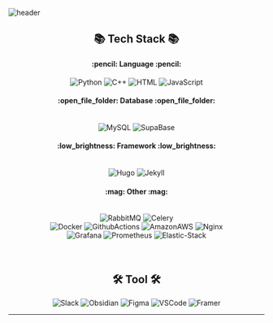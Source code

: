 ![header](https://capsule-render.vercel.app/api?type=waving&color=gradient&text=RogueZach's&nbsp;Profile&height=150&animation=fadeIn&fontAlignY=35&fontSize=40)

<div align="center">
  <h2>📚 Tech Stack 📚</h2>
  <h4>:pencil: Language :pencil:</h4>
  <img alt="Python" src ="https://img.shields.io/badge/Python-3776AB?logo=python&logoColor=fff"/> 
  <img alt="C++" src ="https://img.shields.io/badge/-C++-blue?logo=cplusplus"/>
  <img alt="HTML" src ="https://img.shields.io/badge/HTML-%23E34F26.svg?logo=html5&logoColor=white"/>
  <img alt="JavaScript" src ="https://img.shields.io/badge/JavaScript-F7DF1E?logo=javascript&logoColor=000"/>
  <h4>:open_file_folder: Database :open_file_folder:</h4>
  <br/>
  <img alt="MySQL" src =""/>
  <img alt="SupaBase" src ="https://img.shields.io/badge/Supabase-3FCF8E?logo=supabase&logoColor=fff"/>
  <h4>:low_brightness: Framework :low_brightness:</h4>
  <br/>
  <img alt="Hugo" src ="https://img.shields.io/badge/Hugo-FF4088?logo=hugo&logoColor=fff"> 
  <img alt="Jekyll" src ="https://img.shields.io/badge/Jekyll-C00?logo=jekyll&logoColor=fff"/>
  <h4>:mag: Other :mag:</h4>
  <br/>
  <img alt="RabbitMQ" src ="https://img.shields.io/badge/RabbitMQ-FF6600?&style=for-the-badge&logo=RabbitMQ&logoColor=white"/>
  <img alt="Celery" src ="https://img.shields.io/badge/Celery-37814A?&style=for-the-badge&logo=Celery&logoColor=white"/>
  <br/>
  <img alt="Docker" src ="https://img.shields.io/badge/Docker-2496ED?logo=docker&logoColor=fff"/>
  <img alt="GithubActions" src ="https://img.shields.io/badge/GithubActions-2088FF.svg?&style=for-the-badge&logo=GithubActions&logoColor=white"/>
  <img alt="AmazonAWS" src ="https://img.shields.io/badge/AWS-FF9900.svg?&style=for-the-badge&logo=AmazonAWS&logoColor=white"/>
  <img alt="Nginx" src ="https://img.shields.io/badge/NGINX-009639?&style=for-the-badge&logo=NGINX&logoColor=white"/>
  <br/>
  <img alt="Grafana" src ="https://img.shields.io/badge/Grafana-F46800?&style=for-the-badge&logo=Grafana&logoColor=white"/>
  <img alt="Prometheus" src ="https://img.shields.io/badge/Prometheus-E6522C?&style=for-the-badge&logo=AmazonAWS&logoColor=white"/>
  <img alt="Elastic-Stack" src ="https://img.shields.io/badge/Elastic_Stack-005571?&style=for-the-badge&logo=Elastic-Stack&logoColor=white"/>
  <br/>
  <br/>
  <br/>
  <h2>🛠 Tool 🛠</h2>
  <img alt="Slack" src ="https://img.shields.io/badge/Slack-4A154B?logo=slack&logoColor=fff"/>
  <img alt="Obsidian" src ="https://img.shields.io/badge/Obsidian-%23483699.svg?&logo=obsidian&logoColor=white"/>
  <img alt="Figma" src ="https://img.shields.io/badge/Figma-F24E1E?logo=figma&logoColor=white"/>
  <img alt="VSCode" src ="https://custom-icon-badges.demolab.com/badge/Visual%20Studio%20Code-0078d7.svg?logo=vsc&logoColor=white"/>
  <img alt="Framer" src ="https://img.shields.io/badge/Framer-05F?logo=framer&logoColor=fff"/>

</div>
<hr/>
<br/>

<p align="center">


</p>